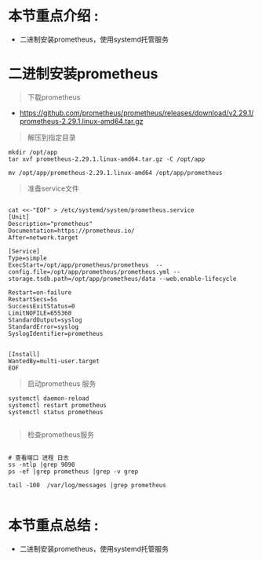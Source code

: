 # 本节重点介绍 :

- 二进制安装prometheus，使用systemd托管服务

# 二进制安装prometheus

> 下载prometheus

- https://github.com/prometheus/prometheus/releases/download/v2.29.1/prometheus-2.29.1.linux-amd64.tar.gz

> 解压到指定目录

```shell
mkdir /opt/app
tar xvf prometheus-2.29.1.linux-amd64.tar.gz -C /opt/app

mv /opt/app/prometheus-2.29.1.linux-amd64 /opt/app/prometheus
```

> 准备service文件

```shell

cat <<-"EOF" > /etc/systemd/system/prometheus.service
[Unit]
Description="prometheus"
Documentation=https://prometheus.io/
After=network.target

[Service]
Type=simple
ExecStart=/opt/app/prometheus/prometheus  --config.file=/opt/app/prometheus/prometheus.yml --storage.tsdb.path=/opt/app/prometheus/data --web.enable-lifecycle

Restart=on-failure
RestartSecs=5s
SuccessExitStatus=0
LimitNOFILE=655360
StandardOutput=syslog
StandardError=syslog
SyslogIdentifier=prometheus


[Install]
WantedBy=multi-user.target
EOF

```

> 启动prometheus 服务

```shell
systemctl daemon-reload
systemctl restart prometheus
systemctl status prometheus


```

> 检查prometheus服务

```shell

# 查看端口 进程 日志
ss -ntlp |grep 9090
ps -ef |grep prometheus |grep -v grep 

tail -100  /var/log/messages |grep prometheus


```

# 本节重点总结 :

- 二进制安装prometheus，使用systemd托管服务